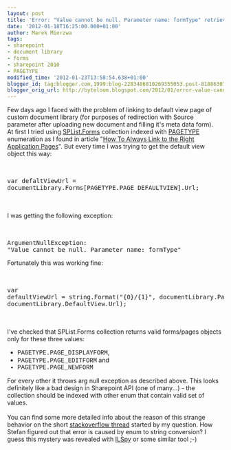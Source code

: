 ```yaml
---
layout: post
title: 'Error: "Value cannot be null. Parameter name: formType" retrieving default view page of document library'
date: '2012-01-18T16:25:00.000+01:00'
author: Marek Mierzwa
tags:
- sharepoint
- document library
- forms
- sharepoint 2010
- PAGETYPE
modified_time: '2012-01-23T13:58:54.638+01:00'
blogger_id: tag:blogger.com,1999:blog-2283486810269355053.post-8188630730154786454
blogger_orig_url: http://byteloom.blogspot.com/2012/01/error-value-cannot-be-null-parameter.html
---
```


Few days ago I faced with the problem of linking to default view page of custom document library (for purposes of redirection with Source parameter after uploading new document and filling it's meta data form).<br />At first I tried using <a href="http://msdn.microsoft.com/en-us/library/microsoft.sharepoint.splist.forms.aspx" target="_blank">SPList.Forms</a> collection indexed with <a href="http://msdn.microsoft.com/en-us/library/microsoft.sharepoint.pagetype.aspx" target="_blank">PAGETYPE</a> enumeration as I found in article "<a href="http://sharepointsharpener.wordpress.com/2009/05/16/how-to-always-link-to-the-right-application-pages/" target="_blank">How To Always Link to the Right Application Pages</a>". But every time I was trying to get the default view object this way:<br /><br /><pre class="brush: csharp"><br />var defaltViewUrl = documentLibrary.Forms[PAGETYPE.PAGE_DEFAULTVIEW].Url;<br /></pre><br /><br />I was getting the following exception:<br /><br /><pre class="brush: csharp"><br />ArgumentNullException: "Value cannot be null. Parameter name: formType"<br /></pre>Fortunately this was working fine:<br /><br /><pre class="brush: csharp"><br />var defaultViewUrl = string.Format("{0}/{1}", documentLibrary.ParentWeb.Url, documentLibrary.DefaultView.Url);<br /></pre><br /><br />I've checked that SPList.Forms collection returns valid forms/pages objects only for these three values:<br /><ul><li><span class="comment-copy"><span style="font-family: &quot;Courier New&quot;,Courier,monospace;">PAGETYPE.PAGE_DISPLAYFORM</span>,&nbsp;</span></li><li><span class="comment-copy"><span style="font-family: &quot;Courier New&quot;,Courier,monospace;">PAGETYPE.PAGE_EDITFORM</span> and&nbsp;</span></li><li style="font-family: &quot;Courier New&quot;,Courier,monospace;"><span class="comment-copy">PAGETYPE.PAGE_NEWFORM</span></li></ul><span class="comment-copy">For every other it throws arg null exception as described above. This looks definitely like a bad design in Sharepoint API (one of many...) - the collection should be indexed with other enum that contain valid set of values.</span><br /><br /><span class="comment-copy">You can find some more detailed info about the reason of this strange behavior on the short <a href="http://stackoverflow.com/questions/8837172/error-value-cannot-be-null-parameter-name-formtype-retrieving-default-view" target="_blank">stackoverflow thread</a> started by my question. How Stefan figured out that error is caused by enum to string conversion? I guess this mystery was revealed with <a href="http://wiki.sharpdevelop.net/ILSpy.ashx" target="_blank">ILSpy</a> or some similar tool ;-)</span>
